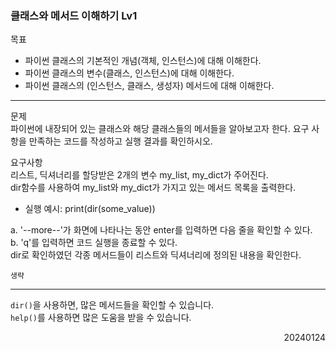 ### 클래스와 메서드 이해하기 Lv1
목표  
- 파이썬 클래스의 기본적인 개념(객체, 인스턴스)에 대해 이해한다.
- 파이썬 클래스의 변수(클래스, 인스턴스)에 대해 이해한다.
- 파이썬 클래스의 (인스턴스, 클래스, 생성자) 메서드에 대해 이해한다.
---
문제  
파이썬에 내장되어 있는 클래스와 해당 클래스들의 메서들을 알아보고자 한다. 요구 사항을 만족하는 코드를 작성하고 실행 결과를 확인하시오.  

요구사항  
리스트, 딕셔너리를 할당받은 2개의 변수 my_list, my_dict가 주어진다.  
dir함수를 사용하여 my_list와 my_dict가 가지고 있는 메서드 목록을 출력한다.  
- 실행 예시: print(dir(some_value))  

a. '--more--'가 화면에 나타나는 동안 enter를 입력하면 다음 줄을 확인할 수 있다.  
b. 'q'를 입력하면 코드 실행을 종료할 수 있다.  
dir로 확인하였던 각종 메서드들이 리스트와 딕셔너리에 정의된 내용을 확인한다.
```
생략
```
---
`dir()`을 사용하면, 많은 메서드들을 확인할 수 있습니다.  
`help()`를 사용하면 많은 도움을 받을 수 있습니다.
<div style="text-align: right">20240124</div>